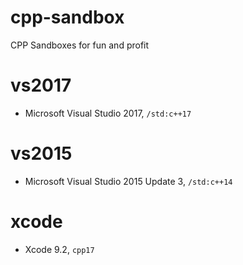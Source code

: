 # cpp-sandbox
CPP Sandboxes for fun and profit

# vs2017 
- Microsoft Visual Studio 2017, `/std:c++17`

# vs2015 
- Microsoft Visual Studio 2015 Update 3, `/std:c++14`

# xcode 
- Xcode 9.2, `cpp17`

